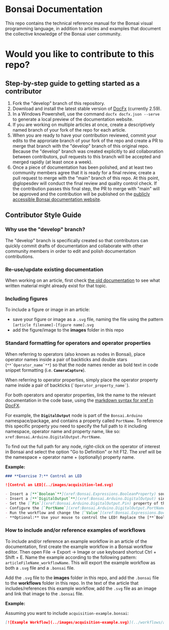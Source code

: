 # Bonsai Documentation

This repo contains the technical reference manual for the Bonsai visual programming language, in addition to articles and examples that document the collective knowledge of the Bonsai user community.

# Would you like to contribute to this repo?

## Step-by-step guide to getting started as a contributor

1. Fork the "develop" branch of this repository. 
2. Download and install the latest stable version of [DocFx](https://dotnet.github.io/docfx/index.html) (currently 2.59).
3. In a Windows Powershell, use the command `docfx docfx.json --serve` to generate a local preview of the documentation website.
4. If you are working on multiple articles at once, create a descriptively named branch of your fork of the repo for each article. 
5. When you are ready to have your contribution reviewed, commit your edits to the approriate branch of your fork of the repo and create a PR to merge that branch with the "develop" branch of this original repo. Because the "develop" branch was created explicitly to aid collaboration between contributors, pull requests to this branch will be accepted and merged rapidly (at least once a week). 
6. Once a piece of documentation has been polished, and at least two community members agree that it is ready for a final review, create a pull request to merge with the "main" branch of this repo. At this point, @glopesdev will conduct the final review and quality control check. If the contribution passes this final step, the PR to merge with "main" will be approved and the contribution will be published on the [publicly accessible Bonsai documentation website](https://bonsai-rx.org/docs-wip/).

## Contributor Style Guide 

### Why use the "develop" branch?

The "develop" branch is specifically created so that contributors can quickly commit drafts of documentation and collaborate with other community members in order to edit and polish documentation contributions. 

### Re-use/update existing documentation

When working on an article, first check [the old documentation](https://bonsai-rx.org/docs/) to see what written material might already exist for that topic. 

### Including figures

To include a figure or image in an article: 
 - save your figure or image as a `.svg` file, naming the file using the pattern `[article filename]-[figure name].svg`
 - add the figure/image to the **images** folder in this repo

### Standard formatting for operators and operator properties

When referring to operators (also known as nodes in Bonsai), place operator names inside a pair of backticks and double stars (``**`Operator_name`**``) so that the node names render as bold text in code snippet formatting (i.e. **`CameraCapture`**). 

When referring to operator properties, simply place the operator property name inside a pair of backticks (`` `Operator_property_name` ``). 

For both operators and operator properties, link the name to the relevant documentation in the code base, using the [markdown syntax for xref in DocFX](https://dotnet.github.io/docfx/tutorial/links_and_cross_references.html). 

For example, the **`DigitalOutput`** node is part of the `Bonsai.Arduino` namespace/package, and contains a property called `PortName`. To reference this specific property you need to specify the full path to it including namespace, operator name and property name, like so: `xref:Bonsai.Arduino.DigitalOutput.PortName`. 

To find out the full path for any node, right-click on the operator of interest in Bonsai and select the option "Go to Definition" or hit F12. The xref will be the namespace + operator name + (optionally) property name.

**Example:**

```markdown
### **Exercise 7:** Control an LED

![Control an LED](../images/acquisition-led.svg)

- Insert a [**`Boolean`**](xref:Bonsai.Expressions.BooleanProperty) source.
- Insert a [**`DigitalOutput`**](xref:Bonsai.Arduino.DigitalOutput) sink.
- Set the [`Pin`](xref:Bonsai.Arduino.DigitalOutput.Pin) property of the [**`DigitalOutput`**](xref:Bonsai.Arduino.DigitalOutput) operator to 13.
- Configure the [`PortName`](xref:Bonsai.Arduino.DigitalOutput.PortName) property.
- Run the workflow and change the [`Value`](xref:Bonsai.Expressions.BooleanProperty.Value) property of the [**`Boolean`**](xref:Bonsai.Expressions.BooleanProperty) operator.
- **Optional:** Use your mouse to control the LED! Replace the [**`Boolean`**](xref:Bonsai.Expressions.BooleanProperty) operator by a `MouseMove` source (hint: use `GreaterThan`, `LessThan`, or equivalent operators to connect one of the mouse axis to [**`DigitalOutput`**](xref:Bonsai.Arduino.DigitalOutput).
```

### How to include and/or reference examples of workflows

To include and/or reference an example workflow in an article of the documentation, first create the example workflow in a Bonsai workflow editor. Then open File -> Export -> Image or use keyboard shortcut Ctrl + Shift + E. Name the example according to the following pattern: `articleFileName_workflowName`. This will export the example workflow as both a `.svg` file and a `.bonsai` file. 

Add the `.svg` file to the **images** folder in this repo, and add the `.bonsai` file to the **workflows** folder in this repo. In the text of the article that includes/references this example workflow, add the `.svg` file as an image and link that image to the `.bonsai` file. 

**Example:**

Assuming you want to include `acquisition-example.bonsai`: 

```markdown
[![Example Workflow](../images/acquisition-example.svg)](../workflows/acquisition-example.bonsai)
```
